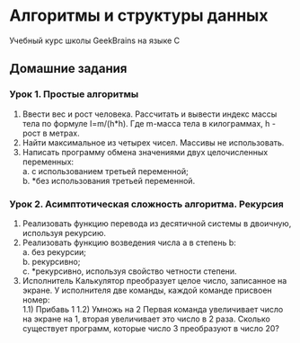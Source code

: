 # Алгоритмы и структуры данных
Учебный курс школы GeekBrains на языке C

## Домашние задания

### Урок 1. Простые алгоритмы
1. Ввести вес и рост человека. Рассчитать и вывести индекс массы тела по формуле I=m/(h*h). Где m-масса тела в килограммах, h - рост в метрах.
2. Найти максимальное из четырех чисел. Массивы не использовать.
3. Написать программу обмена значениями двух целочисленных переменных:  
    a. с использованием третьей переменной;  
    b. *без использования третьей переменной.

### Урок 2. Асимптотическая сложность алгоритма. Рекурсия
1. Реализовать функцию перевода из десятичной системы в двоичную, используя рекурсию.
2. Реализовать функцию возведения числа a в степень b:  
    a. без рекурсии;  
    b. рекурсивно;    
    c. *рекурсивно, используя свойство четности степени.  
3. Исполнитель Калькулятор преобразует целое число, записанное на экране. У исполнителя две команды, каждой команде присвоен номер:  
    1.1) Прибавь 1
    1.2) Умножь на 2 Первая команда увеличивает число на экране на 1, вторая увеличивает это число в 2 раза. Сколько существует программ, которые число 3 преобразуют в число 20?

